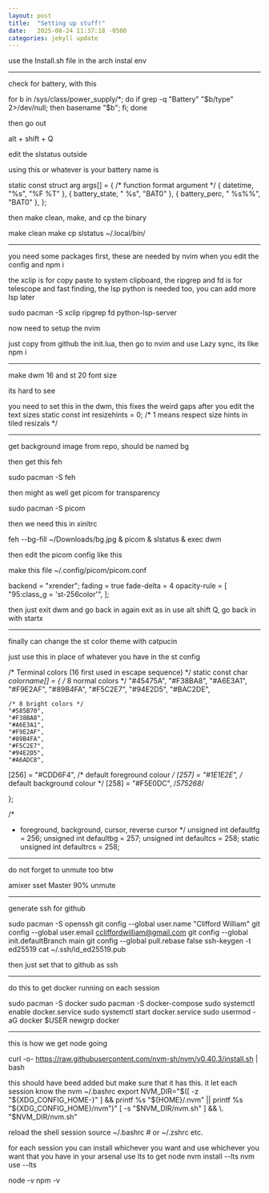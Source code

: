 ```yaml
---
layout: post
title:  "Setting up stuff!"
date:   2025-08-24 11:37:18 -0500
categories: jekyll update
---
```


use the Install.sh file in the arch instal env

-------------

check for battery, with this

for b in /sys/class/power_supply/*; do     if grep -q "Battery" "$b/type" 2>/dev/null; then         basename "$b";     fi; done

then go out

alt + shift + Q

edit the slstatus outside

using this or whatever is your battery name is

static const struct arg args[] = {
        /* function format          argument */
        { datetime, "%s",           "%F %T" },
        { battery_state, " %s", "BAT0" },
        { battery_perc, " %s%%", "BAT0" },
};

then make clean, make, and cp the binary

make clean
make
cp slstatus ~/.local/bin/


------------------

you need some packages first, these are needed by nvim when you edit the config and npm i

the xclip is for copy paste to system clipboard, the ripgrep and fd is for telescope and fast finding, the lsp python is needed too, you can add more lsp later

sudo pacman -S xclip ripgrep fd python-lsp-server

now need to setup the nvim

just copy from github the init.lua, then go to nvim and use Lazy sync, its like npm i

---------------------

make dwm 16 and st 20 font size

its hard to see

you need to set this in the dwm, this fixes the weird gaps after you edit the text sizes
static const int resizehints = 0;    /* 1 means respect size hints in tiled resizals */

------------------

get background image from repo, should be named bg

then get this feh

sudo pacman -S feh

then might as well get picom for transparency

sudo pacman -S picom

then we need this in xinitrc

feh --bg-fill ~/Downloads/bg.jpg &
picom &
slstatus &
exec dwm

then edit the picom config like this

make this file ~/.config/picom/picom.conf 

backend = "xrender";
fading = true
fade-delta = 4
opacity-rule = [
  "95:class_g = 'st-256color'",
];

then just exit dwm and go back in again
exit as in use alt shift Q, go back in with startx

---------------------

finally can change the st color theme with catpucin

just use this in place of whatever you have in the st config

/* Terminal colors (16 first used in escape sequence) */
static const char *colorname[] = {
	/* 8 normal colors */
	"#45475A",
	"#F38BA8",
	"#A6E3A1",
	"#F9E2AF",
	"#89B4FA",
	"#F5C2E7",
	"#94E2D5",
	"#BAC2DE",

	/* 8 bright colors */
	"#585B70",
	"#F38BA8",
	"#A6E3A1",
	"#F9E2AF",
	"#89B4FA",
	"#F5C2E7",
	"#94E2D5",
	"#A6ADC8",

[256] = "#CDD6F4", /* default foreground colour */
[257] = "#1E1E2E", /* default background colour */
[258] = "#F5E0DC", /*575268*/

};


/*
 * foreground, background, cursor, reverse cursor
 */
unsigned int defaultfg = 256;
unsigned int defaultbg = 257;
unsigned int defaultcs = 258;
static unsigned int defaultrcs = 258;

---

do not forget to unmute too btw

amixer sset Master 90% unmute

---

generate ssh for github

sudo pacman -S openssh
git config --global user.name "Clifford William"
git config --global user.email ccliffordwilliam@gmail.com
git config --global init.defaultBranch main
git config --global pull.rebase false
ssh-keygen -t ed25519
cat ~/.ssh/id_ed25519.pub

then just set that to github as ssh

------------

do this to get docker running on each session

sudo pacman -S docker
sudo pacman -S docker-compose
sudo systemctl enable docker.service
sudo systemctl start docker.service
sudo usermod -aG docker $USER
newgrp docker

-----------

this is how we get node going

curl -o- https://raw.githubusercontent.com/nvm-sh/nvm/v0.40.3/install.sh | bash

this should have beed added but make sure that it has this. it let each session know the nvm
~/.bashrc
export NVM_DIR="$([ -z "${XDG_CONFIG_HOME-}" ] && printf %s "${HOME}/.nvm" || printf %s "${XDG_CONFIG_HOME}/nvm")"
[ -s "$NVM_DIR/nvm.sh" ] && \. "$NVM_DIR/nvm.sh"

reload the shell session
source ~/.bashrc  # or ~/.zshrc etc.

for each session you can install whichever you want and use whichever you want that you have in your arsenal
use lts to get node
nvm install --lts
nvm use --lts

node -v
npm -v

